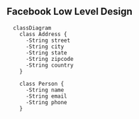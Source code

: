 ## Facebook Low Level Design

```mermaid
  classDiagram
    class Address {
      -String street
      -String city
      -String state
      -String zipcode
      -String country
    }

    class Person {
      -String name
      -String email
      -String phone
    }
```
